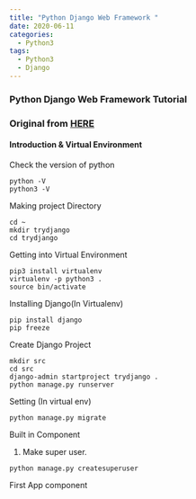 ```yaml
---
title: "Python Django Web Framework "
date: 2020-06-11
categories:
  - Python3
tags:
  - Python3
  - Django
---
```


### Python Django Web Framework Tutorial
### Original from [HERE](https://www.youtube.com/watch?v=F5mRW0jo-U4&t=341s)


#### Introduction & Virtual Environment


Check the version of python
```shell script
python -V
python3 -V
```

Making project Directory 
```shell script
cd ~
mkdir trydjango
cd trydjango
```

Getting into Virtual Environment
```shell script
pip3 install virtualenv
virtualenv -p python3 . 
source bin/activate
```

Installing Django(In Virtualenv)
```shell script
pip install django
pip freeze
```

Create Django Project
```shell script
mkdir src
cd src
django-admin startproject trydjango .
python manage.py runserver
```

Setting (In virtual env)
```shell script
python manage.py migrate
```


Built in Component

1. Make super user.

```shell script
python manage.py createsuperuser 
```

First App component
